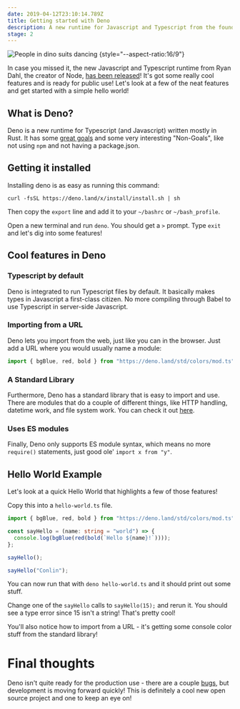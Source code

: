 ```yaml
---
date: 2019-04-12T23:10:14.789Z
title: Getting started with Deno
description: A new runtime for Javascript and Typescript from the founder of Node
stage: 2
---
```


![People in dino suits dancing](https://media.giphy.com/media/3rgXBvnbXtxwaWmhr2/giphy.gif) {style="--aspect-ratio:16/9"}

In case you missed it, the new Javascript and Typescript runtime from Ryan Dahl,
the creator of Node, [has been released](https://deno.land/)! It's got some
really cool features and is ready for public use! Let's look at a few of the
neat features and get started with a simple hello world!

## What is Deno?

Deno is a new runtime for Typescript (and Javascript) written mostly in Rust. It
has some [great goals](https://deno.land/manual.html#goals) and some very
interesting "Non-Goals", like not using `npm` and not having a package.json.

## Getting it installed

Installing deno is as easy as running this command:

`curl -fsSL https://deno.land/x/install/install.sh | sh`

Then copy the `export` line and add it to your `~/bashrc` or `~/bash_profile`.

Open a new terminal and run `deno`. You should get a `>` prompt. Type `exit` and
let's dig into some features!

## Cool features in Deno

### Typescript by default

Deno is integrated to run Typescript files by default. It basically makes types
in Javascript a first-class citizen. No more compiling through Babel to use
Typescript in server-side Javascript.

### Importing from a URL

Deno lets you import from the web, just like you can in the browser. Just add a
URL where you would usually name a module:

```ts
import { bgBlue, red, bold } from "https://deno.land/std/colors/mod.ts";
```

### A Standard Library

Furthermore, Deno has a standard library that is easy to import and use. There
are modules that do a couple of different things, like HTTP handling, datetime
work, and file system work. You can check it out
[here](https://github.com/denoland/deno_std).

### Uses ES modules

Finally, Deno only supports ES module syntax, which means no more `require()`
statements, just good ole' `import x from "y"`.

## Hello World Example

Let's look at a quick Hello World that highlights a few of those features!

Copy this into a `hello-world.ts` file.

```ts
import { bgBlue, red, bold } from "https://deno.land/std/colors/mod.ts";

const sayHello = (name: string = "world") => {
  console.log(bgBlue(red(bold(`Hello ${name}!`))));
};

sayHello();

sayHello("Conlin");
```

You can now run that with `deno hello-world.ts` and it should print out some
stuff.

Change one of the `sayHello` calls to `sayHello(15);` and rerun it. You should
see a type error since 15 isn't a string! That's pretty cool!

You'll also notice how to import from a URL - it's getting some console color
stuff from the standard library!

# Final thoughts

Deno isn't quite ready for the production use - there are a couple
[bugs](https://deno.land/benchmarks.html#req-per-sec), but development is moving
forward quickly! This is definitely a cool new open source project and one to
keep an eye on!
